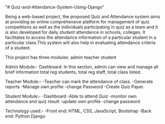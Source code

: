 "# Quiz-and-Attendance-System-Using-Django" 

Being a web-based project, the proposed Quiz and Attendance system aims at providing an online comprehensive platform for management of quiz competitions as well as the individuals participating in quiz as a team and it is also developed for daily student attendance in schools, colleges. It facilitates to access the attendance information of a particular student in a particular class.This system will also help in evaluating attendance criteria of a student.

This project has three modules:
admin
teacher
student

Admin Module:-
Dashboard: In this section, admin can view and manage all brief information total reg students, total reg staff, total class listed.

Teacher Module:-
-Teacher can mark the attendance of class.
-Generate reports
-Manage own profile
-change Password
-Create Quiz Paper.

Student  Module:-
-Dashboard 
-Able to attend Quiz
-monitor own attendance and quiz result 
-update own profile
-change password

Technology used:-
-Front end: HTML, CSS, JavaScript, Bootstrap
-Back end: Python Django


